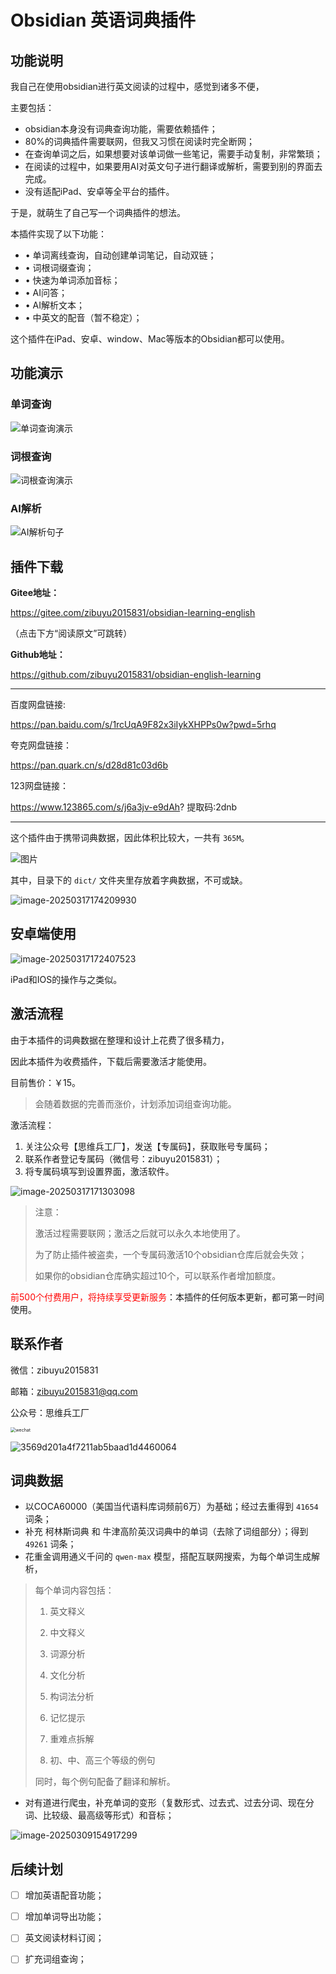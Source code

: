 # Obsidian 英语词典插件

## 功能说明

我自己在使用obsidian进行英文阅读的过程中，感觉到诸多不便，

主要包括：

- obsidian本身没有词典查询功能，需要依赖插件；
- 80%的词典插件需要联网，但我又习惯在阅读时完全断网；
- 在查询单词之后，如果想要对该单词做一些笔记，需要手动复制，非常繁琐；
- 在阅读的过程中，如果要用AI对英文句子进行翻译或解析，需要到别的界面去完成。
- 没有适配iPad、安卓等全平台的插件。

于是，就萌生了自己写一个词典插件的想法。

本插件实现了以下功能：

- • 单词离线查询，自动创建单词笔记，自动双链；
- • 词根词缀查询；
- • 快速为单词添加音标；
- • AI问答；
- • AI解析文本；
- • 中英文的配音（暂不稳定）；

这个插件在iPad、安卓、window、Mac等版本的Obsidian都可以使用。

## 功能演示

### 单词查询

![单词查询演示](assets/README/单词查询演示.gif)

### 词根查询

![词根查询演示](assets/README/词根查询演示.gif)

### AI解析

![AI解析句子](assets/README/AI解析句子.gif)

## 插件下载

**Gitee地址：**

https://gitee.com/zibuyu2015831/obsidian-learning-english

（点击下方“阅读原文”可跳转）

**Github地址：**

https://github.com/zibuyu2015831/obsidian-english-learning

---

百度网盘链接:

https://pan.baidu.com/s/1rcUqA9F82x3iIykXHPPs0w?pwd=5rhq

夸克网盘链接：

https://pan.quark.cn/s/d28d81c03d6b

123网盘链接：

https://www.123865.com/s/j6a3jv-e9dAh? 提取码:2dnb

---

这个插件由于携带词典数据，因此体积比较大，一共有 `365M`。

![图片](assets/README/640.webp)

其中，目录下的 `dict/` 文件夹里存放着字典数据，不可或缺。

![image-20250317174209930](assets/README/image-20250317174209930.png)

## 安卓端使用

![image-20250317172407523](assets/README/image-20250317172407523.png)

iPad和IOS的操作与之类似。

## 激活流程

由于本插件的词典数据在整理和设计上花费了很多精力，

因此本插件为收费插件，下载后需要激活才能使用。

目前售价：￥15。

> 会随着数据的完善而涨价，计划添加词组查询功能。

激活流程：

1. 关注公众号【思维兵工厂】，发送【专属码】，获取账号专属码；
2. 联系作者登记专属码（微信号：zibuyu2015831）；
3. 将专属码填写到设置界面，激活软件。

![image-20250317171303098](assets/README/image-20250317171303098.png)

> 注意：
>
> 激活过程需要联网；激活之后就可以永久本地使用了。
>
> 为了防止插件被盗卖，一个专属码激活10个obsidian仓库后就会失效；
>
> 如果你的obsidian仓库确实超过10个，可以联系作者增加额度。

<span style='color:red'>前500个付费用户，将持续享受更新服务</span>：本插件的任何版本更新，都可第一时间使用。


## 联系作者

微信：zibuyu2015831

邮箱：zibuyu2015831@qq.com

公众号：思维兵工厂

<img src="assets/README/wechat.jpg" alt="wechat" style="zoom:50%;" />

![3569d201a4f7211ab5baad1d4460064](assets/README/3569d201a4f7211ab5baad1d4460064.jpg)


## 词典数据

- 以COCA60000（美国当代语料库词频前6万）为基础；经过去重得到 `41654` 词条；
- 补充 柯林斯词典 和 牛津高阶英汉词典中的单词（去除了词组部分）；得到 `49261` 词条；
- 花重金调用通义千问的 `qwen-max` 模型，搭配互联网搜索，为每个单词生成解析，

> 每个单词内容包括：
>
> 1. 英文释义
>
> 2. 中文释义
>
> 3. 词源分析
>
> 4. 文化分析
>
> 5. 构词法分析
>
> 6. 记忆提示
>
> 7. 重难点拆解
>
> 8. 初、中、高三个等级的例句
>
> 同时，每个例句配备了翻译和解析。

- 对有道进行爬虫，补充单词的变形（复数形式、过去式、过去分词、现在分词、比较级、最高级等形式）和音标；



![image-20250309154917299](assets/README/image-20250309154917299.png)



## 后续计划

- [ ] 增加英语配音功能；
- [ ] 增加单词导出功能；
- [ ] 英文阅读材料订阅；
- [ ] 扩充词组查询；





